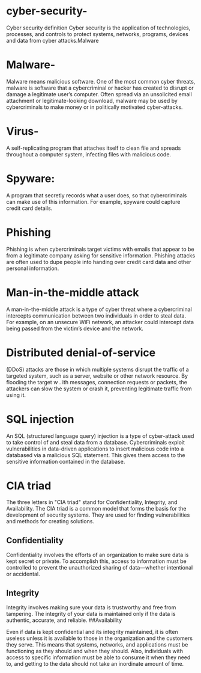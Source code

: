 # cyber-security-
Cyber security definition
Cyber security is the application of technologies, processes, and controls to protect systems, networks, programs, devices and data from cyber attacks.Malware
# Malware-
Malware means malicious software. One of the most common cyber threats, malware is software that a cybercriminal or hacker has created to disrupt or damage a legitimate user’s computer. Often spread via an unsolicited email attachment or legitimate-looking download, malware may be used by cybercriminals to make money or in politically motivated cyber-attacks.
# Virus-
A self-replicating program that attaches itself to clean file and spreads throughout a computer system, infecting files with malicious code.
# Spyware: 
A program that secretly records what a user does, so that cybercriminals can make use of this information. For example, spyware could capture credit card details.
# Phishing
Phishing is when cybercriminals target victims with emails that appear to be from a legitimate company asking for sensitive information. Phishing attacks are often used to dupe people into handing over credit card data and other personal information.

# Man-in-the-middle attack
A man-in-the-middle attack is a type of cyber threat where a cybercriminal intercepts communication between two individuals in order to steal data.
For example, on an unsecure WiFi network, an attacker could intercept data being passed from the victim’s device and the network.
# Distributed denial-of-service 
(DDoS) attacks are those in which multiple systems disrupt the traffic of a targeted system, such as a server, website or other network resource. By flooding the target w . ith messages, connection requests or packets, the attackers can slow the system or crash it, preventing legitimate traffic from using it.
# SQL injection
An SQL (structured language query) injection is a type of cyber-attack used to take control of and steal data from a database. Cybercriminals exploit vulnerabilities in data-driven applications to insert malicious code into a databased via a malicious SQL statement. This gives them access to the sensitive information contained in the database.

# CIA triad
The three letters in "CIA triad" stand for Confidentiality, Integrity, and Availability. The CIA triad is a common model that forms the basis for the development of security systems. They are used for finding vulnerabilities and methods for creating solutions.
## Confidentiality 
Confidentiality involves the efforts of an organization to make sure data is kept secret or private. To accomplish this, access to information must be controlled to prevent the unauthorized sharing of data—whether intentional or accidental. 
## Integrity

Integrity involves making sure your data is trustworthy and free from tampering. The integrity of your data is maintained only if the data is authentic, accurate, and reliable. 
##Availability

Even if data is kept confidential and its integrity maintained, it is often useless unless it is available to those in the organization and the customers they serve. This means that systems, networks, and applications must be functioning as they should and when they should. Also, individuals with access to specific information must be able to consume it when they need to, and getting to the data should not take an inordinate amount of time.
